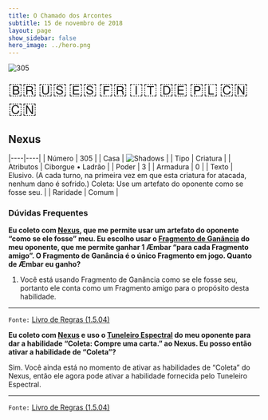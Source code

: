 ```yaml
---
title: O Chamado dos Arcontes
subtitle: 15 de novembro de 2018
layout: page
show_sidebar: false
hero_image: ../hero.png
---
```


![305](https://cdn.keyforgegame.com/media/card_front/pt/341_305_7QJVVWFQJPHJ_pt.png)

<span title="Português" style="font-size: 32px;cursor: pointer;" onclick="javascript:document.querySelector('img[alt=\'305\']').src=document.querySelector('img[alt=\'305\']').src.replace(/card_front\/[^/]+/, 'card_front/pt').replace(/_[^/.0-9]+\.png/, '_pt.png')">🇧🇷</span>
<span title="English" style="font-size: 32px;cursor: pointer;" onclick="javascript:document.querySelector('img[alt=\'305\']').src=document.querySelector('img[alt=\'305\']').src.replace(/card_front\/[^/]+/, 'card_front/en').replace(/_[^/.0-9]+\.png/, '_en.png')">🇺🇸</span>
<span title="Español" style="font-size: 32px;cursor: pointer;" onclick="javascript:document.querySelector('img[alt=\'305\']').src=document.querySelector('img[alt=\'305\']').src.replace(/card_front\/[^/]+/, 'card_front/es').replace(/_[^/.0-9]+\.png/, '_es.png')">🇪🇸</span>
<span title="Français" style="font-size: 32px;cursor: pointer;" onclick="javascript:document.querySelector('img[alt=\'305\']').src=document.querySelector('img[alt=\'305\']').src.replace(/card_front\/[^/]+/, 'card_front/fr').replace(/_[^/.0-9]+\.png/, '_fr.png')">🇫🇷</span>
<span title="Italiano" style="font-size: 32px;cursor: pointer;" onclick="javascript:document.querySelector('img[alt=\'305\']').src=document.querySelector('img[alt=\'305\']').src.replace(/card_front\/[^/]+/, 'card_front/it').replace(/_[^/.0-9]+\.png/, '_it.png')">🇮🇹</span>
<span title="Deutsche" style="font-size: 32px;cursor: pointer;" onclick="javascript:document.querySelector('img[alt=\'305\']').src=document.querySelector('img[alt=\'305\']').src.replace(/card_front\/[^/]+/, 'card_front/de').replace(/_[^/.0-9]+\.png/, '_de.png')">🇩🇪</span>
<span title="Polskie" style="font-size: 32px;cursor: pointer;" onclick="javascript:document.querySelector('img[alt=\'305\']').src=document.querySelector('img[alt=\'305\']').src.replace(/card_front\/[^/]+/, 'card_front/pl').replace(/_[^/.0-9]+\.png/, '_pl.png')">🇵🇱</span>
<span title="简体中文" style="font-size: 32px;cursor: pointer;" onclick="javascript:document.querySelector('img[alt=\'305\']').src=document.querySelector('img[alt=\'305\']').src.replace(/card_front\/[^/]+/, 'card_front/zh-hans').replace(/_[^/.0-9]+\.png/, '_zh-hans.png')">🇨🇳</span>
<span title="繁體中文" style="font-size: 32px;cursor: pointer;" onclick="javascript:document.querySelector('img[alt=\'305\']').src=document.querySelector('img[alt=\'305\']').src.replace(/card_front\/[^/]+/, 'card_front/zh-hant').replace(/_[^/.0-9]+\.png/, '_zh-hant.png')">🇨🇳</span>

## Nexus

|----|----|
| Número | 305 |
| Casa | ![Shadows](https://archonarcana.com/images/thumb/e/ee/Shadows.png/22px-Shadows.png "Sombras") |
| Tipo | Criatura |
| Atributos | Ciborgue • Ladrão |
| Poder | 3 |
| Armadura | 0 |
| Texto | Elusivo. (A cada turno, na primeira vez em que esta criatura for atacada, nenhum dano é sofrido.) Coleta: Use um artefato do oponente como se fosse seu. |
| Raridade | Comum |

### Dúvidas Frequentes

**Eu coleto com [Nexus](/cota/305), que me permite usar um artefato
do oponente “como se ele fosse” meu. Eu escolho usar o [Fragmento de Ganância](/aoa/315) do meu oponente, que me permite ganhar 1
Æmbar “para cada Fragmento amigo”. O Fragmento de Ganância é
o único Fragmento em jogo. Quanto de Æmbar eu ganho?**

1. Você está usando Fragmento de Ganância como se ele fosse seu,
portanto ele conta como um Fragmento amigo para o propósito
desta habilidade.

<hr/>

`Fonte:` [Livro de Regras (1.5.04)](https://drive.google.com/open?id=14pM1J8ZR_4hZbGFZt-ArQdAGsHCPEQdE)

**Eu coleto com [Nexus](/cota/305) e uso o [Tuneleiro Espectral](/cota/133) do meu oponente para dar a habilidade “Coleta: Compre uma
carta.” ao Nexus. Eu posso então ativar a habilidade de “Coleta”?**

Sim. Você ainda está no momento de ativar as habilidades de “Coleta”
do Nexus, então ele agora pode ativar a habilidade fornecida pelo
Tuneleiro Espectral.

<hr/>

`Fonte:` [Livro de Regras (1.5.04)](https://drive.google.com/open?id=14pM1J8ZR_4hZbGFZt-ArQdAGsHCPEQdE)
